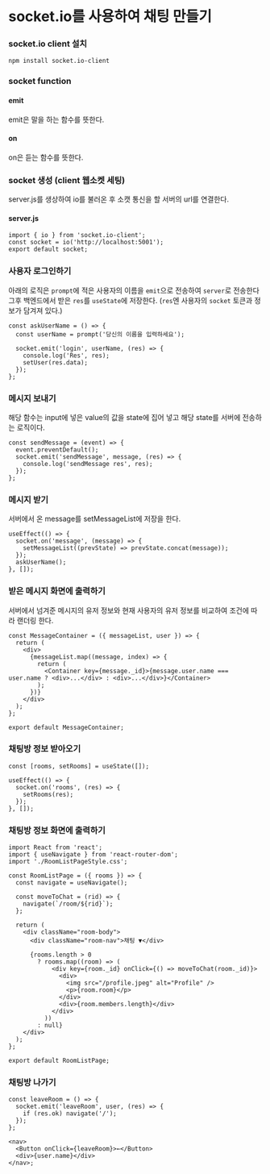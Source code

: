 # socket.io를 사용하여 채팅 만들기

### socket.io client 설치

```tsx
npm install socket.io-client
```

### socket function

#### emit

emit은 말을 하는 함수를 뜻한다.

#### on

on은 듣는 함수를 뜻한다.

### socket 생성 (client 웹소켓 세팅)

server.js를 생상하여 io를 불러온 후 소캣 통신을 할 서버의 url를 연결한다.

#### server.js

```tsx
import { io } from 'socket.io-client';
const socket = io('http://localhost:5001');
export default socket;
```

### 사용자 로그인하기

아래의 로직은 `prompt`에 적은 사용자의 이름을 `emit`으로 전송하여 `server`로 전송한다 그후 백엔드에서 받은 `res`를 `useState`에 저장한다. (`res`엔 사용자의 `socket` 토큰과 정보가 담겨져 있다.)

```tsx
const askUserName = () => {
  const userName = prompt('당신의 이름을 입력하세요');

  socket.emit('login', userName, (res) => {
    console.log('Res', res);
    setUser(res.data);
  });
};
```

### 메시지 보내기

해당 함수는 input에 넣은 value의 값을 state에 집어 넣고 해당 state를 서버에 전송하는 로직이다.

```tsx
const sendMessage = (event) => {
  event.preventDefault();
  socket.emit('sendMessage', message, (res) => {
    console.log('sendMessage res', res);
  });
};
```

### 메시지 받기

서버에서 온 message를 setMessageList에 저장을 한다.

```tsx
useEffect(() => {
  socket.on('message', (message) => {
    setMessageList((prevState) => prevState.concat(message));
  });
  askUserName();
}, []);
```

### 받은 메시지 화면에 출력하기

서버에서 넘겨준 메시지의 유저 정보와 현재 사용자의 유저 정보를 비교하여 조건에 따라 랜더링 한다.

```tsx
const MessageContainer = ({ messageList, user }) => {
  return (
    <div>
      {messageList.map((message, index) => {
        return (
          <Container key={message._id}>{message.user.name === user.name ? <div>...</div> : <div>...</div>}</Container>
        );
      })}
    </div>
  );
};

export default MessageContainer;
```

### 채팅방 정보 받아오기

```tsx
const [rooms, setRooms] = useState([]);

useEffect(() => {
  socket.on('rooms', (res) => {
    setRooms(res);
  });
}, []);
```

### 채팅방 정보 화면에 출력하기

```tsx
import React from 'react';
import { useNavigate } from 'react-router-dom';
import './RoomListPageStyle.css';

const RoomListPage = ({ rooms }) => {
  const navigate = useNavigate();

  const moveToChat = (rid) => {
    navigate(`/room/${rid}`);
  };

  return (
    <div className="room-body">
      <div className="room-nav">채팅 ▼</div>

      {rooms.length > 0
        ? rooms.map((room) => (
            <div key={room._id} onClick={() => moveToChat(room._id)}>
              <div>
                <img src="/profile.jpeg" alt="Profile" />
                <p>{room.room}</p>
              </div>
              <div>{room.members.length}</div>
            </div>
          ))
        : null}
    </div>
  );
};

export default RoomListPage;
```

### 채팅방 나가기

```tsx
const leaveRoom = () => {
  socket.emit('leaveRoom', user, (res) => {
    if (res.ok) navigate('/');
  });
};

<nav>
  <Button onClick={leaveRoom}>←</Button>
  <div>{user.name}</div>
</nav>;
```
